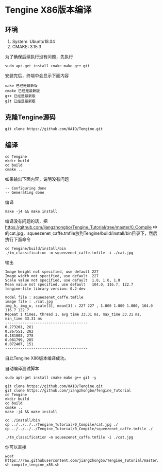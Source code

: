 # Tengine X86版本编译

## 环境
1. System: Ubuntu18.04
2. CMAKE: 3.15.3

为了确保后续执行没有问题，先执行
```
sudo apt-get install cmake make g++ git
```
安装完后，终端中会显示下面内容
```
make 已经是最新版
cmake 已经是最新版
g++ 已经是最新版
git 已经是最新版
```
## 克隆Tengine源码

```
git clone https://github.com/OAID/Tengine.git
```

## 编译

```
cd Tengine
mkdir build 
cd build
cmake ..
```
如果输出下面内容，说明没有问题
```
-- Configuring done
-- Generating done
```
编译
```
make -j4 && make install
```
编译没有问题的话，把 https://github.com/jiangzhongbo/Tengine_Tutorial/tree/master/0_Compile 中的cat.jpg，squeezenet_caffe.tmfile放到Tengine/build/install/bin目录下，然后执行下面命令
```
cd Tengine/build/install/bin
./tm_classification -m squeezenet_caffe.tmfile -i ./cat.jpg
```
输出
```
Image height not specified, use default 227
Image width not specified, use default  227
Scale value not specified, use default  1.0, 1.0, 1.0
Mean value not specified, use default   104.0, 116.7, 122.7
tengine-lite library version: 0.2-dev

model file : squeezenet_caffe.tmfile
image file : ./cat.jpg
img_h, img_w, scale[3], mean[3] : 227 227 , 1.000 1.000 1.000, 104.0 116.7 122.7
Repeat 1 times, thread 1, avg time 33.31 ms, max_time 33.31 ms, min_time 33.31 ms
--------------------------------------
0.273201, 281
0.267551, 282
0.181003, 278
0.081799, 285
0.072407, 151
--------------------------------------
```
自此Tengine X86版本编译成功。

自动编译测试脚本
```
sudo apt-get install cmake make g++ git -y

git clone https://github.com/OAID/Tengine.git
git clone https://github.com/jiangzhongbo/Tengine_Tutorial
cd Tengine
mkdir build 
cd build
cmake ..
make -j4 && make install

cd ./install/bin
cp ../../../../Tengine_Tutorial/0_Compile/cat.jpg ./
cp ../../../../Tengine_Tutorial/0_Compile/squeezenet_caffe.tmfile ./

./tm_classification -m squeezenet_caffe.tmfile -i ./cat.jpg
```
你可以直接
```
wget https://raw.githubusercontent.com/jiangzhongbo/Tengine_Tutorial/master/0_Compile/compile_tengine_x86.sh
sh compile_tengine_x86.sh
```